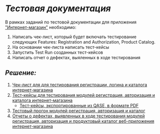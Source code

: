 # ___Тестовая документация___  
В рамках заданий по тестовой документации для приложения ["Интернет-магазин"](https://demoshopping.ru/) необходимо:
1. Написать чек-лист, который будет включать тестирование следующих Features: Registration and Authorization, Product Catalog.
2. На основании чек-листа написать тест-кейсы
3. Запустить Test Run созданных тест-кейсов
4. Написать отчет о дефектах, выяленных в ходе тестирования

## ___Решение:___
1. [Чек-лист для для тестирования регистрации, логина и каталога интернет-магазина](https://docs.google.com/spreadsheets/d/1G3xvwyXdDaKuP7-GNfNGixDkupJVt0a7glC2f8la-dM/edit?usp=sharing)
2. [Тест-кейсы для тестирования модулей регистрация, авторизация и каталога интернет-магазина](https://app.qase.io/project/G7?previewMode=side&suite=29&tab=)  
   * [Тест-кейсы, экспортированные из QASE, в формате PDF](https://github.com/keneshova14/docs/blob/main/%D1%8D%D0%BA%D1%81%D0%BF%D0%BE%D1%80%D1%82%D0%B8%D1%80%D0%BE%D0%B2%D0%B0%D0%BD%D0%BD%D1%8B%D0%B5_%D1%82%D0%B5%D1%81%D1%82_%D0%BA%D0%B5%D0%B9%D1%81%D1%8B_%D0%B8%D0%B7_QASE.pdf)
3. [Тестовый прогон модулей регистрация, авторизация и каталог](https://github.com/keneshova14/docs/blob/main/%D0%A2%D0%B5%D1%81%D1%82%20%D1%80%D0%B0%D0%BD(%D1%80%D0%B5%D0%B3%D0%B8%D1%81%D1%82%D1%80%D0%B0%D1%86%D0%B8%D1%8F%2C%20%D0%B0%D0%B2%D1%82%D0%BE%D1%80%D0%B8%D0%B7%D0%B0%D1%86%D0%B8%D1%8F%2C%20%D0%BA%D0%B0%D1%82%D0%B0%D0%BB%D0%BE%D0%B3)%2B2024_05_03.pdf)
4. [Отчеты о дефектах, выявленных в ходе тестирования модулей регистрация, авторизация и продуктовый каталог веб-приложения интернет-магазина](https://github.com/keneshova14/docs/blob/main/%D0%91%D0%B0%D0%B3-%D1%80%D0%B5%D0%BF%D0%BE%D1%80%D1%82%D1%8B%20%D0%BF%D0%BE%20%D0%BC%D0%BE%D0%B4%D1%83%D0%BB%D1%8F%D0%BC%20%D1%80%D0%B5%D0%B3%D0%B8%D1%81%D1%82%D1%80%D0%B0%D1%86%D0%B8%D1%8F%2C%20%D0%B0%D0%B2%D1%82%D0%BE%D1%80%D0%B8%D0%B7%D0%B0%D1%86%D0%B8%D1%8F%20%D0%B8%20%D0%BA%D0%B0%D1%82%D0%B0%D0%BB%D0%BE%D0%B3.xlsx)
